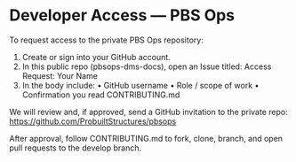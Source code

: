 # Developer Access — PBS Ops

To request access to the private PBS Ops repository:

1) Create or sign into your GitHub account.  
2) In this public repo (pbsops-dms-docs), open an Issue titled:
   Access Request: Your Name
3) In the body include:
   • GitHub username
   • Role / scope of work
   • Confirmation you read CONTRIBUTING.md

We will review and, if approved, send a GitHub invitation to the private repo:
https://github.com/ProbuiltStructures/pbsops

After approval, follow CONTRIBUTING.md to fork, clone, branch, and open pull requests to the develop branch.
